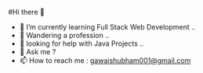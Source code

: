 #Hi there 👋

- 🌱 I’m currently learning Full Stack Web Development ..
- 💼 Wandering a profession ..
- 🤔 looking for help with Java Projects ..
- 💬 Ask me ?
- 📫 How to reach me : gawaishubham001@gmail.com

